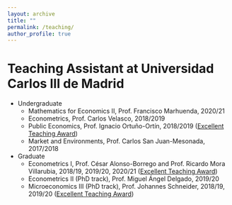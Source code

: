 ```yaml
---
layout: archive
title: ""
permalink: /teaching/
author_profile: true
---
```


Teaching Assistant at Universidad Carlos III de Madrid
=====
* Undergraduate
  * Mathematics for Economics II, Prof. Francisco Marhuenda, 2020/21
  * Econometrics, Prof. Carlos Velasco, 2018/2019 
  * Public Economics, Prof. Ignacio Ortuño-Ortín, 2018/2019 (<a href="https://www.dropbox.com/s/i1ug27e67g0dq3m/Excellence%20teaching%20letter%202018.pdf?dl=0">Excellent Teaching Award</a>)
  * Market and Environments, Prof. Carlos San Juan-Mesonada, 2017/2018
* Graduate
  * Econometrics I, Prof. César Alonso-Borrego and Prof. Ricardo Mora Villarubia, 2018/19, 2019/20, 2020/21 (<a href="https://www.dropbox.com/s/iyq7ukd7huvhcv9/Excellence%20teaching%20letter%202020.pdf?dl=0">Excellent Teaching Award</a>)
  * Econometrics II (PhD track), Prof. Miguel Ángel Delgado, 2019/20
  * Microeconomics III (PhD track), Prof. Johannes Schneider, 2018/19, 2019/20 (<a href="https://www.dropbox.com/s/tpw80he1ddsf4hd/Excellence%20teaching%20letter%202019.pdf?dl=0">Excellent Teaching Award</a>)
